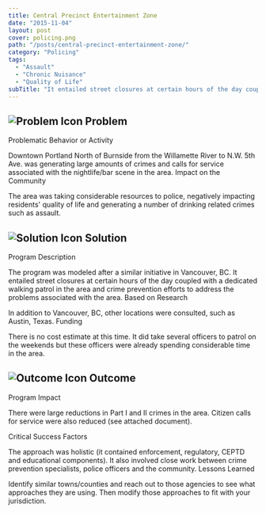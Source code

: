 ```yaml
---
title: Central Precinct Entertainment Zone
date: "2015-11-04"
layout: post
cover: policing.png
path: "/posts/central-precinct-entertainment-zone/"
category: "Policing"
tags:
  - "Assault"
  - "Chronic Nuisance"
  - "Quality of Life"
subTitle: "It entailed street closures at certain hours of the day coupled with a dedicated walking patrol in the area and crime prevention efforts to address the problems associated with the area."
---
```


## ![Problem Icon](https://github.com/google/material-design-icons/raw/master/alert/1x_web/ic_error_outline_black_48dp.png "Problem") Problem

Problematic Behavior or Activity

Downtown Portland North of Burnside from the Willamette River to N.W. 5th Ave. was generating large amounts of crimes and calls for service associated with the nightlife/bar scene in the area.
Impact on the Community

The area was taking considerable resources to police, negatively impacting residents' quality of life and generating a number of drinking related crimes such as assault.

## ![Solution Icon](https://github.com/google/material-design-icons/raw/master/action/1x_web/ic_lightbulb_outline_black_48dp.png "Solution") Solution

Program Description

The program was modeled after a similar initiative in Vancouver, BC. It entailed street closures at certain hours of the day coupled with a dedicated walking patrol in the area and crime prevention efforts to address the problems associated with the area.
Based on Research

In addition to Vancouver, BC, other locations were consulted, such as Austin, Texas.
Funding

There is no cost estimate at this time. It did take several officers to patrol on the weekends but these officers were already spending considerable time in the area.

## ![Outcome Icon](https://github.com/google/material-design-icons/raw/master/action/1x_web/ic_view_list_black_48dp.png "Outcome") Outcome

Program Impact

There were large reductions in Part I and II crimes in the area. Citizen calls for service were also reduced (see attached document).

Critical Success Factors

The approach was holistic (it contained enforcement, regulatory, CEPTD and educational components). It also involved close work between crime prevention specialists, police officers and the community.
Lessons Learned

Identify similar towns/counties and reach out to those agencies to see what approaches they are using. Then modify those approaches to fit with your jurisdiction.